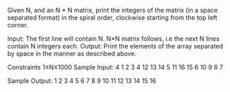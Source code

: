 Given N, and an N * N matrix, print the integers of the matrix (in a space separated format) in the spiral order, clockwise starting from the top left corner.

Input:
The first line will contain N.
N*N matrix follows, i.e the next N lines contain N integers each.
Output:
Print the elements of the array separated by space in the manner as described above.

Constraints
1≤N≤1000
Sample Input:
4
1 2 3 4
12 13 14 5
11 16 15 6
10 9 8 7

Sample Output:
1 2 3 4 5 6 7 8 9 10 11 12 13 14 15 16
